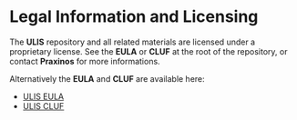 # Legal Information and Licensing
The **ULIS** repository and all related materials are licensed under a proprietary license.
See the **EULA** or **CLUF** at the root of the repository, or contact **Praxinos** for more informations.

Alternatively the **EULA** and **CLUF** are available here:
+ [ULIS EULA](ULIS_EULA.txt)
+ [ULIS CLUF](ULIS_CLUF.txt)